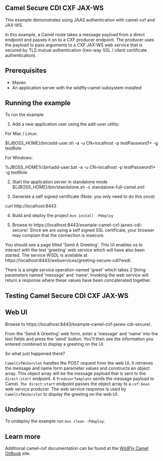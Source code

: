 Camel Secure CDI CXF JAX-WS
---------------------------

This example demonstrates using JAAS authentication with camel-cxf and JAX-WS.

In this example, a Camel route takes a message payload from a direct endpoint and passes it on to a CXF producer endpoint. The producer uses the payload
to pass arguments to a CXF JAX-WS web service that is secured by TLS mutual authentication (two-way SSL / client certificate authentication).

Prerequisites
-------------

* Maven
* An application server with the wildfly-camel subsystem installed

Running the example
-------------------

To run the example

1. Add a new application user using the add-user utility:

For Mac / Linux:

${JBOSS_HOME}/bin/add-user.sh -a -u CN=localhost -p testPassword1+ -g testRole

For Windows:

%JBOSS_HOME%\bin\add-user.bat -a -u CN=localhost -p testPassword1+ -g testRole

2. Start the application server in standalone mode ${JBOSS_HOME}/bin/standalone.sh -c standalone-full-camel.xml

3. Generate a self signed certificate (Note: you only need to do this once)

curl http://localhost:8443

4. Build and deploy the project `mvn install -Pdeploy`

5. Browse to https://localhost:8443/example-camel-cxf-jaxws-cdi-secure/. Since we are using a self signed SSL certificate, your browser may complain that the connection is insecure.

You should see a page titled 'Send A Greeting'. This UI enables us to interact with the test 'greeting' web service which will have also been
started. The service WSDL is available at https://localhost:8443/webservices/greeting-secure-cdi?wsdl.

There is a single service operation named 'greet' which takes 2 String parameters named 'message' and 'name'. Invoking the web service will return
a response where these values have been concatenated together.

Testing Camel Secure CDI CXF JAX-WS
-----------------------------------

Web UI
------

Browse to https://localhost:8443/example-camel-cxf-jaxws-cdi-secure/.

From the 'Send A Greeting' web form, enter a 'message' and 'name' into the text fields and press the 'send' button. You'll then
see the information you entered combined to display a greeting on the UI.

So what just happened there?

`CamelCxfWsServlet` handles the POST request from the web UI. It retrieves the message and name form parameter values and constructs an
object array. This object array will be the message payload that is sent to the `direct:start` endpoint. A `ProducerTemplate`
sends the message payload to Camel. `The direct:start` endpoint passes the object array to a `cxf:bean` web service producer.
The web service response is used by `CamelCxfWsServlet` to display the greeting on the web UI.

## Undeploy

To undeploy the example run `mvn clean -Pdeploy`.

## Learn more

Additional camel-cxf documentation can be found at the [WildFly Camel GitBook](http://wildflyext.gitbooks.io/wildfly-camel/content/javaee/jaxws.html
) site.
